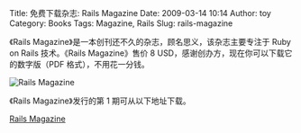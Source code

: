 Title: 免费下载杂志: Rails Magazine
Date: 2009-03-14 10:14
Author: toy
Category: Books
Tags: Magazine, Rails
Slug: rails-magazine

《Rails Magazine》是一本创刊还不久的杂志，顾名思义，该杂志主要专注于
Ruby on Rails 技术。《Rails Magazine》售价 8
USD，感谢创办方，现在你可以下载它的数字版（PDF 格式），不用花一分钱。

![Rails Magazine](http://i.linuxtoy.org/images/2009/03/rails_01.png)

《Rails Magazine》发行的第 1 期可从以下地址下载。

[Rails Magazine](http://railsmagazine.com/issues/1)
